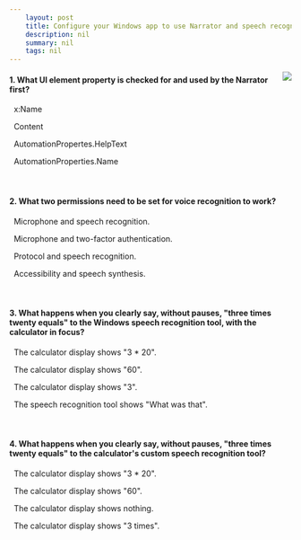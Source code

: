 ```yaml
---
    layout: post
    title: Configure your Windows app to use Narrator and speech recognition - Summary
    description: nil
    summary: nil
    tags: nil
---
```



 <a target="_blank" href="https://docs.microsoft.com/en-us/learn/modules/narrator-and-voice-input/6-summary-and-knowledge-check/"><i class="fas fa-external-link-alt"></i> </a>
 <img align="right" src="https://docs.microsoft.com/en-us/learn/achievements/narrator-and-voice-input.svg">
####  1. What UI element property is checked for and used by the Narrator first?


<i class='far fa-square'></i> &nbsp;&nbsp;x:Name

<i class='far fa-square'></i> &nbsp;&nbsp;Content

<i class='far fa-square'></i> &nbsp;&nbsp;AutomationPropertes.HelpText

<i class='fas fa-check-square' style='color: Dodgerblue;'></i> &nbsp;&nbsp;AutomationProperties.Name
<br />
<br />
<br />

####  2. What two permissions need to be set for voice recognition to work?


<i class='fas fa-check-square' style='color: Dodgerblue;'></i> &nbsp;&nbsp;Microphone and speech recognition.

<i class='far fa-square'></i> &nbsp;&nbsp;Microphone and two-factor authentication.

<i class='far fa-square'></i> &nbsp;&nbsp;Protocol and speech recognition.

<i class='far fa-square'></i> &nbsp;&nbsp;Accessibility and speech synthesis.
<br />
<br />
<br />

####  3. What happens when you clearly say, without pauses, "three times twenty equals" to the Windows speech recognition tool, with the calculator in focus?


<i class='far fa-square'></i> &nbsp;&nbsp;The calculator display shows "3 * 20".

<i class='far fa-square'></i> &nbsp;&nbsp;The calculator display shows "60".

<i class='far fa-square'></i> &nbsp;&nbsp;The calculator display shows "3".

<i class='fas fa-check-square' style='color: Dodgerblue;'></i> &nbsp;&nbsp;The speech recognition tool shows "What was that".
<br />
<br />
<br />

####  4. What happens when you clearly say, without pauses, "three times twenty equals" to the calculator's custom speech recognition tool?


<i class='far fa-square'></i> &nbsp;&nbsp;The calculator display shows "3 * 20".

<i class='fas fa-check-square' style='color: Dodgerblue;'></i> &nbsp;&nbsp;The calculator display shows "60".

<i class='far fa-square'></i> &nbsp;&nbsp;The calculator display shows nothing.

<i class='far fa-square'></i> &nbsp;&nbsp;The calculator display shows "3 times".
<br />
<br />
<br />
